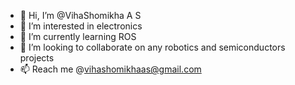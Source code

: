 - 👋 Hi, I’m @VihaShomikha A S
- 👀 I’m interested in electronics
- 🌱 I’m currently learning ROS
- 💞️ I’m looking to collaborate on any robotics and semiconductors projects
- 📫 Reach me @vihashomikhaas@gmail.com

<!---
VihaShomikha/VihaShomikha is a ✨ special ✨ repository because its `README.md` (this file) appears on your GitHub profile.
You can click the Preview link to take a look at your changes.
--->
